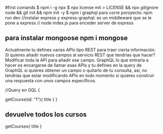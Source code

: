 #first comands
$ npm i -g npx
$ npx license mit > LICENSE && npx gitignore node && git init && npm init -y
$ npm i graphql
para corre poroyecto: npm run dev
//instalar express y express-graphql: es un middleware que se le pone a express
// node index.js para enceder server de express

## para instalar mongoose npm i mongose


Actualmente tu defines varias APIs tipo REST para traer cierta información. Si quieres añadir nuevos campos al servicio REST que tendrías que hacer? Modificar toda la API para añadir ese campo. GraphQL lo que entraría a hacer es encargarse de llamar esas APIs y tu defines en la query de GraphQL si quieres obtener un campo o quitarlo de tu consulta, así, no tendrías que estar modificando APIs en todo momento si quieres construir una respuesta con unos campos específicos.

//Query en GQL {

getCourse(id: "1"){
  title
}
  }
## devuelve todos los cursos 
getCourses{
  title
}

